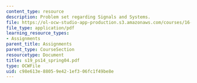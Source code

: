 ```yaml
---
content_type: resource
description: Problem set regarding Signals and Systems.
file: https://ol-ocw-studio-app-production.s3.amazonaws.com/courses/16-01-unified-engineering-i-ii-iii-iv-fall-2005-spring-2006/c98e613e88059e421ef306fc1f49be8e_s19_ps14_spring04.pdf
file_type: application/pdf
learning_resource_types:
- Assignments
parent_title: Assignments
parent_type: CourseSection
resourcetype: Document
title: s19_ps14_spring04.pdf
type: OCWFile
uid: c98e613e-8805-9e42-1ef3-06fc1f49be8e
---
```

